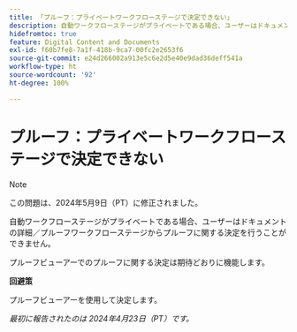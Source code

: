 ```yaml
---
title: 「プルーフ：プライベートワークフローステージで決定できない」
description: 自動ワークフローステージがプライベートである場合、ユーザーはドキュメントの詳細／プルーフワークフローステージからプルーフに関する決定を行うことができません。回避策はあります。
hidefromtoc: true
feature: Digital Content and Documents
exl-id: f60b7fe8-7a1f-418b-9ca7-00fc2e2653f6
source-git-commit: e24d266002a913e5c6e2d5e40e9dad36deff541a
workflow-type: ht
source-wordcount: '92'
ht-degree: 100%

---
```


# プルーフ：プライベートワークフローステージで決定できない

>[!NOTE]
>
>この問題は、2024年5月9日（PT）に修正されました。

自動ワークフローステージがプライベートである場合、ユーザーはドキュメントの詳細／プルーフワークフローステージからプルーフに関する決定を行うことができません。

プルーフビューアーでのプルーフに関する決定は期待どおりに機能します。

**回避策**

プルーフビューアーを使用して決定します。

_最初に報告されたのは 2024年4月23日（PT）です。_
